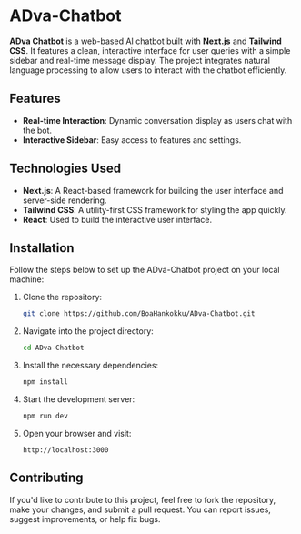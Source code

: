 # ADva-Chatbot

**ADva Chatbot** is a web-based AI chatbot built with **Next.js** and **Tailwind CSS**. It features a clean, interactive interface for user queries with a simple sidebar and real-time message display. The project integrates natural language processing to allow users to interact with the chatbot efficiently.

## Features
- **Real-time Interaction**: Dynamic conversation display as users chat with the bot.
- **Interactive Sidebar**: Easy access to features and settings.

## Technologies Used
- **Next.js**: A React-based framework for building the user interface and server-side rendering.
- **Tailwind CSS**: A utility-first CSS framework for styling the app quickly.
- **React**: Used to build the interactive user interface.

## Installation

Follow the steps below to set up the ADva-Chatbot project on your local machine:

1. Clone the repository:
    ```bash
    git clone https://github.com/BoaHankokku/ADva-Chatbot.git
    ```

2. Navigate into the project directory:
    ```bash
    cd ADva-Chatbot
    ```

3. Install the necessary dependencies:
    ```bash
    npm install
    ```

4. Start the development server:
    ```bash
    npm run dev
    ```

5. Open your browser and visit:
    ```
    http://localhost:3000
    ```

## Contributing

If you'd like to contribute to this project, feel free to fork the repository, make your changes, and submit a pull request. You can report issues, suggest improvements, or help fix bugs.


